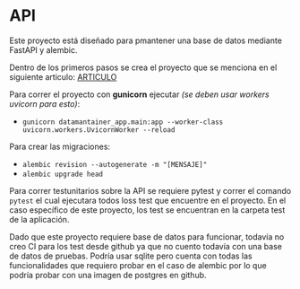 # API
Este proyecto está diseñado para pmantener una base de datos mediante FastAPI y alembic.

Dentro de los primeros pasos se crea el proyecto que se menciona en el siguiente articulo: [ARTICULO](https://neuralcovenant.com/2020/12/29/aprendiendo-fastapi-con-postgresql/)

Para correr el proyecto con **gunicorn** ejecutar *(se deben usar workers uvicorn para esto)*: 
 - `gunicorn datamantainer_app.main:app --worker-class uvicorn.workers.UvicornWorker --reload`

Para crear las migraciones: 
 - `alembic revision --autogenerate -m "[MENSAJE]"`
 - `alembic upgrade head`

Para correr testunitarios sobre la API se requiere pytest y correr el comando `pytest` el cual ejecutara todos loss test que encuentre en el proyecto. En el caso específico de este proyecto, los test se encuentran en la carpeta test de la aplicación.

Dado que este proyecto requiere base de datos para funcionar, todavía no creo CI para los test desde github ya que no cuento todavía con una base de datos de pruebas. Podría usar sqlite pero cuenta con todas las funcionalidades que requiero probar en el caso de alembic por lo que podría probar con una imagen de postgres en github.